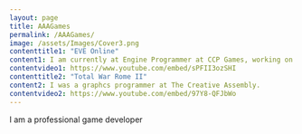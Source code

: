 ```yaml
---
layout: page
title: AAAGames
permalink: /AAAGames/
image: /assets/Images/Cover3.png
contenttitle1: "EVE Online"
content1: I am currently at Engine Programmer at CCP Games, working on the MMORPG EVE Online.
contentvideo1: https://www.youtube.com/embed/sPFII3ozSHI
contenttitle2: "Total War Rome II"
content2: I was a graphcs programmer at The Creative Assembly.
contentvideo2: https://www.youtube.com/embed/97Y8-QFJbWo
---
```


I am a professional game developer
